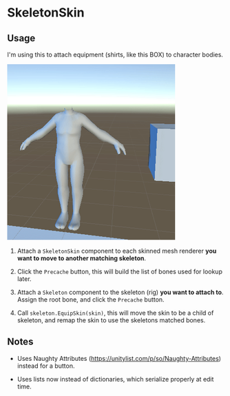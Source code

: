 # SkeletonSkin

## Usage

I'm using this to attach equipment (shirts, like this BOX) to character bodies.

![screenshot](SkeletonSkin.gif)

1. Attach a `SkeletonSkin` component to each skinned mesh renderer __you want to move to another matching skeleton__.

2. Click the `Precache` button, this will build the list of bones used for lookup later.

3. Attach a `Skeleton` component to the skeleton (rig) __you want to attach to__.
Assign the root bone, and click the `Precache` button.

4. Call `skeleton.EquipSkin(skin)`, this will move the skin to be a child of skeleton, and remap the skin to use the skeletons matched bones.


## Notes
- Uses Naughty Attributes (https://unitylist.com/p/so/Naughty-Attributes) instead for a button.

- Uses lists now instead of dictionaries, which serialize properly at edit time.
